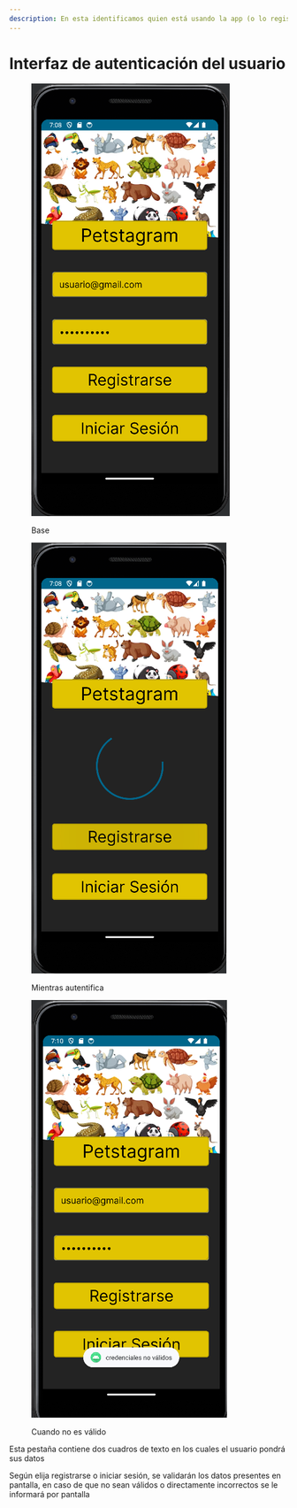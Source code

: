 ```yaml
---
description: En esta identificamos quien está usando la app (o lo registramos)
---
```


# Interfaz de autenticación del usuario

<div>

<figure><img src="../.gitbook/assets/image (2).png" alt=""><figcaption><p>Base</p></figcaption></figure>

 

<figure><img src="../.gitbook/assets/image (1) (1).png" alt=""><figcaption><p>Mientras autentifica</p></figcaption></figure>

 

<figure><img src="../.gitbook/assets/image (2) (1).png" alt=""><figcaption><p>Cuando no es válido</p></figcaption></figure>

</div>

Esta pestaña contiene dos cuadros de texto en los cuales el usuario pondrá sus datos

Según elija registrarse o iniciar sesión, se validarán los datos presentes en pantalla, en caso de que no sean válidos o directamente incorrectos se le informará por pantalla
